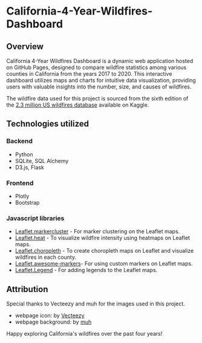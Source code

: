 # California-4-Year-Wildfires-Dashboard

## Overview
California 4-Year Wildfires Dashboard is a dynamic web application hosted on GitHub Pages, designed to compare wildfire statistics among various counties in California from the years 2017 to 2020. This interactive dashboard utilizes maps and charts for intuitive data visualization, providing users with valuable insights into the number, size, and causes of wildfires.

The wildfire data used for this project is sourced from the sixth edition of the [2.3 million US wildfires database](https://www.kaggle.com/datasets/braddarrow/23-million-wildfires?resource=download) available on Kaggle.

## Technologies utilized
### Backend
* Python
* SQLite, SQL Alchemy
* D3.js, Flask
### Frontend
* Plotly
* Bootstrap
### Javascript libraries
* [Leaflet.markercluster](https://github.com/Leaflet/Leaflet.markercluster) - For marker clustering on the Leaflet maps.
* [Leaflet.heat](https://github.com/Leaflet/Leaflet.heat) - To visualize wildfire intensity using heatmaps on Leaflet maps.
* [Leaflet.choropleth](https://github.com/timwis/leaflet-choropleth/) - To create choropleth maps on Leaflet and visualize wildfires in each county.
* [Leaflet.awesome-markers](https://github.com/lennardv2/Leaflet.awesome-markers)- For using custom markers on Leaflet maps.
* [Leaflet.Legend](https://github.com/ptma/Leaflet.Legend) - For adding legends to the Leaflet maps.

## Attribution
Special thanks to Vecteezy and muh for the images used in this project.
* webpage icon: by [Vecteezy](https://www.vecteezy.com/)
* webpage background: by [muh](https://dribbble.com/meetingsquare)

Happy exploring California's wildfires over the past four years!